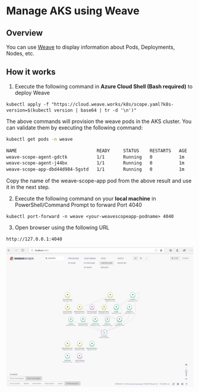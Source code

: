 # Manage AKS using Weave

## Overview
You can use [Weave](https://www.weave.works/) to display information about Pods, Deployments, Nodes, etc. 

## How it works
1) Execute the following command in **Azure Cloud Shell (Bash required)** to deploy Weave

```azurecli-interactive
kubectl apply -f "https://cloud.weave.works/k8s/scope.yaml?k8s-version=$(kubectl version | base64 | tr -d '\n')"
```
The above commands will provision the weave pods in the AKS cluster. You can validate them by executing the following command:
```bash
kubectl get pods -n weave
```

```bash
NAME                              READY     STATUS    RESTARTS   AGE
weave-scope-agent-gdctk           1/1       Running   0          1m
weave-scope-agent-j44bx           1/1       Running   0          1m
weave-scope-app-dbd44d984-5gstd   1/1       Running   0          1m
```
Copy the name of the weave-scope-app pod from the above result and use it in the next step. 

2) Execute the following command on your **local machine** in PowerShell/Command Prompt to forward Port 4040

```azurecli-interactive
kubectl port-forward -n weave <your-weavescopeapp-podname> 4040
```

3) Open browser using the following URL
```
http://127.0.0.1:4040
```

![image1](img/weave.jpg)
